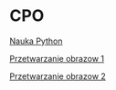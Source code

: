 # CPO

<a href="https://github.com/SmolakK/CPO/raw/master/Cwiczenia_Nauka_Python.rar"> Nauka Python </a>

<a href="https://github.com/SmolakK/CPO/raw/master/Obrazy_Python.rar">Przetwarzanie obrazow 1 </a>

<a href="https://github.com/SmolakK/CPO/raw/master/Obrazy_Python/Obrazy_Python_3.rar">Przetwarzanie obrazow 2 </a>
